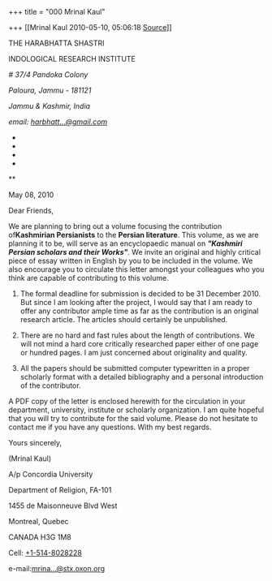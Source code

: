 +++
title = "000 Mrinal Kaul"

+++
[[Mrinal Kaul	2010-05-10, 05:06:18 [Source](https://groups.google.com/g/bvparishat/c/UEVsmZ5fsi0)]]



THE HARABHATTA SHASTRI

INDOLOGICAL RESEARCH INSTITUTE

  

*# 37/4 Pandoka Colony*

*Paloura, Jammu - 181121*

*Jammu & Kashmir, India*

*email: [harbhatt...@gmail.com]()*

*  
*

*  
*

  

**

May 08, 2010

  

  

Dear Friends,

  

We are planning to bring out a volume focusing the contribution of**Kashmirian Persianists** to the **Persian literature**. This volume, as we are planning it to be, will serve as an encyclopaedic manual on ***"Kashmiri Persian scholars and their Works"***. We invite an original and highly critical piece of essay written in English by you to be included in the volume. We also encourage you to circulate this letter amongst your colleagues who you think are capable of contributing to this volume. 

  

1. The formal deadline for submission is decided to be 31 December 2010. But since I am looking after the project, I would say that I am ready to offer any contributor ample time as far as the contribution is an original research article. The articles should certainly be unpublished.

  

2. There are no hard and fast rules about the length of contributions. We will not mind a hard core critically researched paper either of one page or hundred pages. I am just concerned about originality and quality.

  

3. All the papers should be submitted computer typewritten in a proper scholarly format with a detailed bibliography and a personal introduction of the contributor.

  

A PDF copy of the letter is enclosed herewith for the circulation in your department, university, institute or scholarly organization. I am quite hopeful that you will try to contribute for the said volume. Please do not hesitate to contact me if you have any questions. With my best regards.

  

Yours sincerely,

  

  

(Mrinal Kaul)

  

A/p Concordia University

Department of Religion, FA-101

1455 de Maisonneuve Blvd West

Montreal, Quebec

CANADA H3G 1M8

Cell: [+1-514-8028228](tel:(514)%20802-8228)

e-mail:[mrina...@stx.oxon.org]()

  

  

